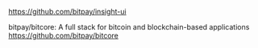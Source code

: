 https://github.com/bitpay/insight-ui

bitpay/bitcore: A full stack for bitcoin and blockchain-based applications
 https://github.com/bitpay/bitcore
